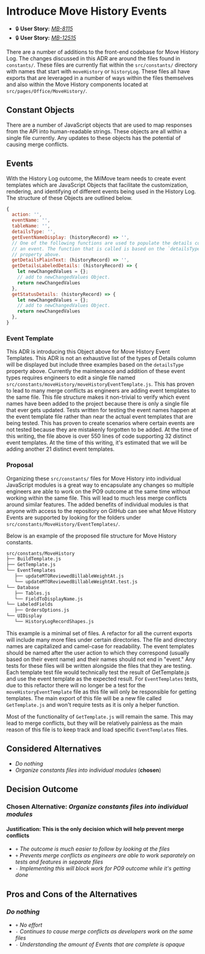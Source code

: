 # Introduce Move History Events

- 🔒 **User Story:** [_MB-8115_](https://dp3.atlassian.net/browse/MB-8115)
- 🔒 **User Story:** [_MB-12515_](https://dp3.atlassian.net/browse/MB-12515)

There are a number of additions to the front-end codebase for Move History Log.
The changes discussed in this ADR are around the files found in `constants/`.
These files are currently flat within the `src/constants/` directory with names
that start with `moveHistory` or `historyLog`. These files all have exports that
are leveraged in a number of ways within the files themselves and also within
the Move History components located at `src/pages/Office/MoveHistory/`.

## Constant Objects

There are a number of JavaScript objects that are used to map responses from the
API into human-readable strings. These objects are all within a single file
currently. Any updates to these objects has the potential of causing merge
conflicts.

## Events

With the History Log outcome, the MilMove team needs to create event templates
which are JavaScript Objects that facilitate the customization, rendering, and
identifying of different events being used in the History Log. The structure of
these Objects are outlined below.

```javascript
{
  action: '',
  eventName: '',
  tableName: '',
  detailsType: '',
  getEventNameDisplay: (historyRecord) => '',
  // One of the following functions are used to populate the details column of
  // an event. The function that is called is based on the `detailsType`
  // property above.
  getDetailsPlainText: (historyRecord) => '',
  getDetailsLabeledDetails: (historyRecord) => {
    let newChangedValues = {};
    // add to newChangedValues Object.
    return newChangedValues
  },
  getStatusDetails: (historyRecord) => {
    let newChangedValues = {};
    // add to newChangedValues Object.
    return newChangedValues
  },
}
```

### Event Template

This ADR is introducing this Object above for Move History Event Templates. This
ADR is not an exhaustive list of the types of Details column will be displayed
but include three examples based on the `detailsType` property above. Currently
the maintenance and addition of these event types requires engineers to edit a
single file named `src/constants/moveHistory/moveHistoryEventTemplate.js`. This
has proven to lead to many merge conflicts as engineers are adding event
templates to the same file. This file structure makes it non-trivial to verify
which event names have been added to the project because there is only a single
file that ever gets updated. Tests written for testing the event names happen at
the event template file rather than near the actual event templates that are
being tested. This has proven to create scenarios where certain events are not
tested because they are mistakenly forgotten to be added. At the time of this
writing, the file above is over 550 lines of code supporting 32 distinct event
templates. At the time of this writing, it's estimated that we will be adding
another 21 distinct event templates.

### Proposal

Organizing these `src/constants/` files for Move History into individual
JavaScript modules is a great way to encapsulate any changes so multiple
engineers are able to work on the PO9 outcome at the same time without working
within the same file. This will lead to much less merge conflicts around similar
features. The added benefits of individual modules is that anyone with access to
the repository on GitHub can see what Move History Events are supported by
looking for the folders under `src/constants/MoveHistory/EventTemplates/`.

Below is an example of the proposed file structure for Move History constants.

```sh
src/constants/MoveHistory
├── BuildTemplate.js
├── GetTemplate.js
└── EventTemplates
   ├── updateMTOReviewedBillableWeightAt.js
   └── updateMTOReviewedBillableWeightAt.test.js
└── Database
   ├── Tables.js
   └── FieldToDisplayName.js
└── LabeledFields
   ├── OrdersOptions.js
└── UIDisplay
   └── HistoryLogRecordShapes.js
```

This example is a minimal set of files. A refactor for all the current exports
will include many more files under certain directories. The file and directory
names are capitalized and camel-case for readability. The event templates should be named after the user action to which they correspond (usually based on their event name) and their names should not end in "event." Any tests for these files
will be written alongside the files that they are testing. Each template test file would technically test the result of GetTemplate.js and use the event template as the expected result. For `EventTemplates`
tests, due to this refactor there will no longer be a test for the
`moveHistoryEventTemplate` file as this file will only be responsible for
getting templates. The main export of this file will be a new file called
`GetTemplate.js` and won't require tests as it is only a helper function.

Most of the functionality of `GetTemplate.js` will remain the same. This may
lead to merge conflicts, but they will be relatively painless as the main reason
of this file is to keep track and load specific `EventTemplates` files.

## Considered Alternatives

- _Do nothing_
- _Organize constants files into individual modules_ (**chosen**)

## Decision Outcome

### Chosen Alternative: _Organize constants files into individual modules_

#### Justification: This is the only decision which will help prevent merge conflicts

- `+` _The outcome is much easier to follow by looking at the files_
- `+` _Prevents merge conflicts as engineers are able to work separately on
  tests and features in separate files_
- `-` _Implementing this will block work for PO9 outcome while it's getting done_

## Pros and Cons of the Alternatives

### _Do nothing_

- `+` _No effort_
- `-` _Continues to cause merge conflicts as developers work on the same files_
- `-` _Understanding the amount of Events that are complete is opaque_
